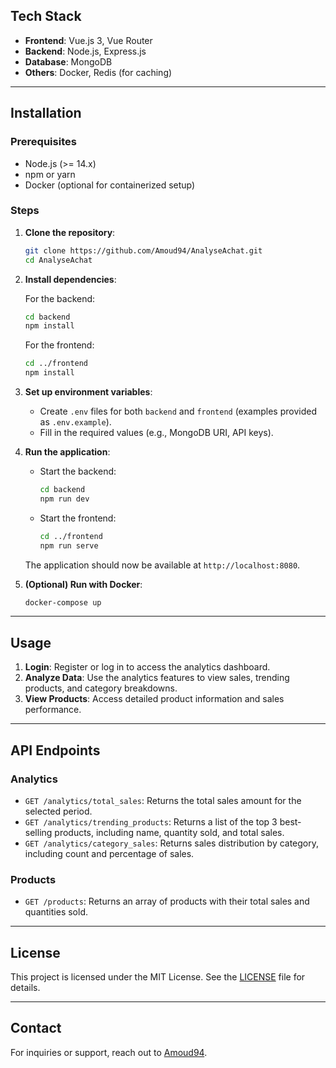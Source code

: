 
## Tech Stack

- **Frontend**: Vue.js 3, Vue Router
- **Backend**: Node.js, Express.js
- **Database**: MongoDB
- **Others**: Docker, Redis (for caching)

---

## Installation

### Prerequisites

- Node.js (>= 14.x)
- npm or yarn
- Docker (optional for containerized setup)

### Steps

1. **Clone the repository**:
   ```bash
   git clone https://github.com/Amoud94/AnalyseAchat.git
   cd AnalyseAchat
   ```

2. **Install dependencies**:

   For the backend:
   ```bash
   cd backend
   npm install
   ```

   For the frontend:
   ```bash
   cd ../frontend
   npm install
   ```

3. **Set up environment variables**:

   - Create `.env` files for both `backend` and `frontend` (examples provided as `.env.example`).
   - Fill in the required values (e.g., MongoDB URI, API keys).

4. **Run the application**:

   - Start the backend:
     ```bash
     cd backend
     npm run dev
     ```

   - Start the frontend:
     ```bash
     cd ../frontend
     npm run serve
     ```

   The application should now be available at `http://localhost:8080`.

5. **(Optional) Run with Docker**:
   ```bash
   docker-compose up
   ```

---

## Usage

1. **Login**: Register or log in to access the analytics dashboard.
2. **Analyze Data**: Use the analytics features to view sales, trending products, and category breakdowns.
3. **View Products**: Access detailed product information and sales performance.

---

## API Endpoints

### Analytics
- `GET /analytics/total_sales`: Returns the total sales amount for the selected period.
- `GET /analytics/trending_products`: Returns a list of the top 3 best-selling products, including name, quantity sold, and total sales.
- `GET /analytics/category_sales`: Returns sales distribution by category, including count and percentage of sales.

### Products
- `GET /products`: Returns an array of products with their total sales and quantities sold.

---

## License

This project is licensed under the MIT License. See the [LICENSE](LICENSE) file for details.

---

## Contact

For inquiries or support, reach out to [Amoud94](mailto:your-email@example.com).
